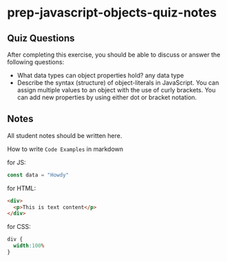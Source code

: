 # prep-javascript-objects-quiz-notes

## Quiz Questions

After completing this exercise, you should be able to discuss or answer the following questions:

- What data types can object properties hold?
any data type
- Describe the syntax (structure) of object-literals in JavaScript.
You can assign multiple values to an object with the use of curly brackets. You can add new properties by using either dot or bracket notation.
## Notes

All student notes should be written here.


How to write `Code Examples` in markdown

for JS:
```javascript
const data = "Howdy"
```

for HTML:
```html
<div>
  <p>This is text content</p>
</div>
```

for CSS:
```css
div {
  width:100%
}
```
